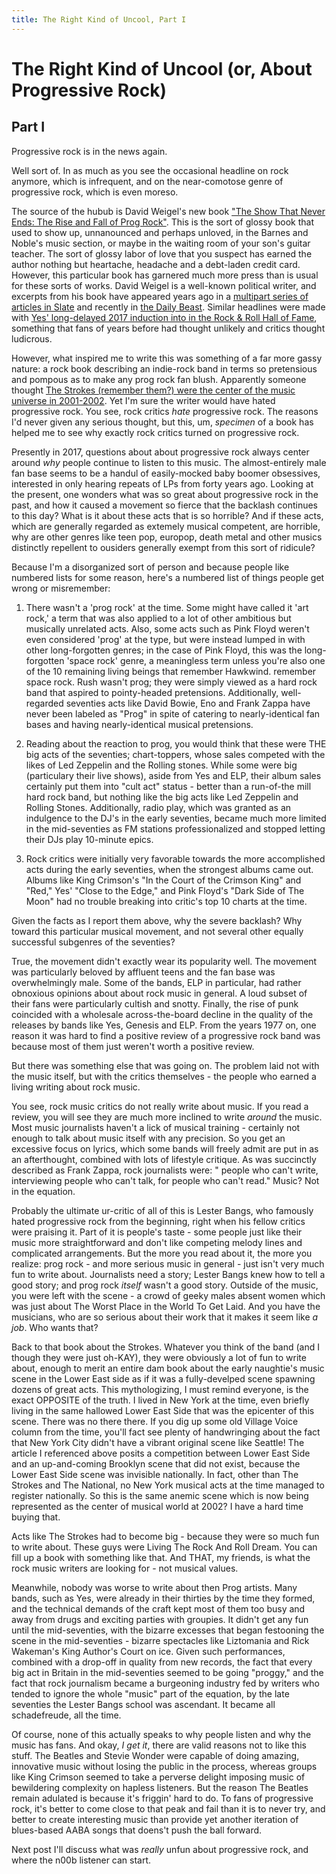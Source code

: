 ```yaml
---
title: The Right Kind of Uncool, Part I
---
```


# The Right Kind of Uncool (or, About Progressive Rock)
## Part I

Progressive rock is in the news again.

Well sort of. In as much as you see the occasional headline on rock
anymore, which is infrequent, and on the near-comotose genre of
progressive rock, which is even moreso.

The source of the hubub is David Weigel's new book ["The Show That
Never Ends: The Rise and Fall of Prog
Rock"](https://www.amazon.com/dp/0393242250/). This is the sort of
glossy book that used to show up, unnanounced and perhaps unloved, in
the Barnes and Noble's music section, or maybe in the waiting room of
your son's guitar teacher. The sort of glossy labor of love that you
suspect has earned the author nothing but heartache, headache and a
debt-laden credit card.  However, this particular book has garnered
much more press than is usual for these sorts of works. David Weigel
is a well-known political writer, and excerpts from his book have
appeared years ago in a [multipart series of articles in
Slate](http://www.slate.com/articles/arts/prog_spring/features/2012/prog_rock/history_of_prog_the_nice_emerson_lake_palmer_and_other_bands_of_the_1970s_.html)
and recently in [the Daily
Beast](http://www.thedailybeast.com/take-a-cruise-with-musics-uncoolest-people). Similar
headlines were made with [Yes' long-delayed 2017 induction into in the
Rock & Roll Hall of Fame](https://www.rockhall.com/inductees/yes),
something that fans of years before had thought unlikely and critics
thought ludicrous.

However, what inspired me to write this was something of a far more
gassy nature: a rock book describing an indie-rock band in terms so
pretensious and pompous as to make any prog rock fan blush. Apparently
someone thought [The Strokes (remember them?) were the center of the
music universe in
2001-2002](http://www.slate.com/articles/arts/music_box/2017/06/lizzy_goodman_s_meet_me_in_the_bathroom_reviewed.html). Yet
I'm sure the writer would have hated progressive rock. You see, rock
critics *hate* progressive rock. The reasons I'd never given any
serious thought, but this, um, _specimen_ of a book has helped me to
see why exactly rock critics turned on progressive rock.

Presently in 2017, questions about about progressive rock always
center around _why_ people continue to listen to this music. The
almost-entirely male fan base seems to be a handul of easily-mocked
baby boomer obsessives, interested in only hearing repeats of LPs from
forty years ago. Looking at the present, one wonders what was so great
about progressive rock in the past, and how it caused a movement so
fierce that the backlash continues to this day? What is it about these
acts that is so horrible?  And if these acts, which are generally
regarded as extemely musical competent, are horrible, why are other
genres like teen pop, europop, death metal and other musics distinctly
repellent to ousiders generally exempt from this sort of ridicule?

Because I'm a disorganized sort of person and because people like
numbered lists for some reason, here's a numbered list of things
people get wrong or misremember:

1. There wasn't a 'prog rock' at the time. Some might have called it
'art rock,' a term that was also applied to a lot of other ambitious
but musically unrelated acts. Also, some acts such as Pink Floyd
weren't even considered 'prog' at the type, but were instead lumped in
with other long-forgotten genres; in the case of Pink Floyd, this was
the long-forgotten 'space rock' genre, a meaningless term unless
you're also one of the 10 remaining living beings that remember
Hawkwind.  remember space rock. Rush wasn't prog; they were simply
viewed as a hard rock band that aspired to pointy-headed
pretensions. Additionally, well-regarded seventies acts like David
Bowie, Eno and Frank Zappa have never been labeled as "Prog" in spite
of catering to nearly-identical fan bases and having nearly-identical
musical pretensions.

2. Reading about the reaction to prog, you would think that these were
THE big acts of the seventies; chart-toppers, whose sales competed
with the likes of Led Zeppelin and the Rolling stones. While some were
big (particulary their live shows), aside from Yes and ELP, their
album sales certainly put them into "cult act" status - better than a
run-of-the mill hard rock band, but nothing like the big acts like Led
Zeppelin and Rolling Stones. Additionally, radio play, which was
granted as an indulgence to the DJ's in the early seventies, became
much more limited in the mid-seventies as FM stations professionalized
and stopped letting their DJs play 10-minute epics.

3. Rock critics were initially very favorable towards the more
accomplished acts during the early seventies, when the
strongest albums came out. Albums like King Crimson's
"In the Court of the Crimson King" and "Red," Yes' "Close to the
Edge," and Pink Floyd's "Dark Side of The Moon" had no trouble
breaking into critic's top 10 charts at the time.

Given the facts as I report them above, why the severe backlash? Why
toward this particular musical movement, and not several other equally
successful subgenres of the seventies?

True, the movement didn't exactly wear its popularity well. The
movement was particularly beloved by affluent teens and the fan base
was overwhelmingly male. Some of the bands, ELP in particular, had
rather obnoxious opinions about about rock music in general. A loud
subset of their fans were particularly cultish and snotty. Finally,
the rise of punk coincided with a wholesale across-the-board decline
in the quality of the releases by bands like Yes, Genesis and
ELP. From the years 1977 on, one reason it was hard to find a positive
review of a progressive rock band was because most of them just
weren't worth a positive review.

But there was something else that was going on. The problem laid not
with the music itself, but with the critics themselves - the people
who earned a living writing about rock music.

You see, rock music critics do not really write about music. If you
read a review, you will see they are much more inclined to write
_around_ the music. Most music journalists haven't a lick of musical
training - certainly not enough to talk about music itself with any
precision. So you get an excessive focus on lyrics, which some bands
will freely admit are put in as an afterthought, combined with lots of
lifestyle critique.  As was succinctly described as Frank Zappa, rock
journalists were: " people who can't write, interviewing people who can't
talk, for people who can't read." Music? Not in the equation.

Probably the ultimate ur-critic of all of this is Lester Bangs, who
famously hated progressive rock from the beginning, right when his
fellow critics were praising it.  Part of it is people's taste - some
people just like their music more straightforward and don't like
competing melody lines and complicated arrangements. But the more you
read about it, the more you realize: prog rock - and more serious
music in general - just isn't very much fun to write
about. Journalists need a story; Lester Bangs knew how to tell a good
story; and prog rock _itself_ wasn't a good story. Outside of the
music, you were left with the scene - a crowd of geeky males absent
women which was just about The Worst Place in the World To Get
Laid. And you have the musicians, who are so serious about their work
that it makes it seem like _a job_. Who wants that?

Back to that book about the Strokes. Whatever you think of the band
(and I though they were just oh-KAY), they were obviously a lot of fun
to write about, enough to merit an entire dam book about the early
naughtie's music scene in the Lower East side as if it was a
fully-develped scene spawning dozens of great acts. This
mythologizing, I must remind everyone, is the exact OPPOSITE of the
truth. I lived in New York at the time, even briefly living in the
same hallowed Lower East Side that was the epicenter of this
scene. There was no there there. If you dig up some old Village Voice
column from the time, you'll fact see plenty of handwringing about the
fact that New York City didn't have a vibrant original scene like
Seattle! The article I referenced above posits a competition between
Lower East Side and an up-and-coming Brooklyn scene that did not
exist, because the Lower East Side scene was invisible nationally. In
fact, other than The Strokes and The National, no New York musical
acts at the time managed to register nationally. So this is the same
anemic scene which is now being represented as the center of
musical world at 2002? I have a hard time buying that.

Acts like The Strokes had to become big - because they were so much
fun to write about. These guys were Living The Rock And Roll
Dream. You can fill up a book with something like that. And THAT, my
friends, is what the rock music writers are looking for - not musical
values.

Meanwhile, nobody was worse to write about then Prog artists. Many bands,
such as Yes, were already in their thirties by the time they formed,
and the technical demands of the craft kept most of them too busy and
away from drugs and exciting parties with groupies. It didn't get any
fun until the mid-seventies, with the bizarre excesses that began
festooning the scene in the mid-seventies - bizarre spectacles like
Liztomania and Rick Wakeman's King Author's Court on ice. Given such
performances,  combined with a drop-off in quality from new records,
the fact that every big act in Britain in the mid-seventies seemed to
be going "proggy," and the fact that rock journalism became a
burgeoning industry fed by writers who tended to ignore the whole "music"
part of the equation, by the late seventies the Lester Bangs school
was ascendant. It became all schadefreude, all the time.

Of course, none of this actually speaks to why people listen and why
the music has fans. And okay, _I get it_, there are valid reasons not
to like this stuff. The Beatles and Stevie Wonder were capable of
doing amazing, innovative music without losing the public in the
process, whereas groups like King Crimson seemed to take a perverse
delight imposing music of bewildering complexity on hapless
listeners. But the reason The Beatles remain adulated is because it's
friggin' hard to do. To fans of progressive rock, it's better to come
close to that peak and fail than it is to never try, and better to
create interesting music than provide yet another iteration of
blues-based AABA songs that doens't push the ball
forward.

Next post I'll discuss what was _really_ unfun about progressive rock,
and where the n00b listener can start.
